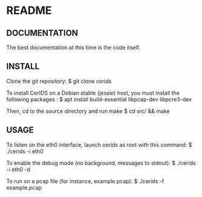 # README #


DOCUMENTATION
-------------

The best documentation at this time is the code itself.


INSTALL
-------

Clone the git repository:
$ git clone <bitbuckCerids> cerids


To install CerIDS on a Debian stable (jessie) host, you must install the 
following packages :
$ apt install build-essential libpcap-dev libpcre3-dev

Then, cd to the source directory and run make
$ cd src/ && make


USAGE
-----

To listen on the eth0 interface, launch cerids as root with this command:
$ ./cerids -i eth0

To enable the debug mode (no background, messages to stdout):
$ ./cerids -i eth0 -d

To run on a pcap file (for instance, example.pcap):
$ ./cerids -f example.pcap
